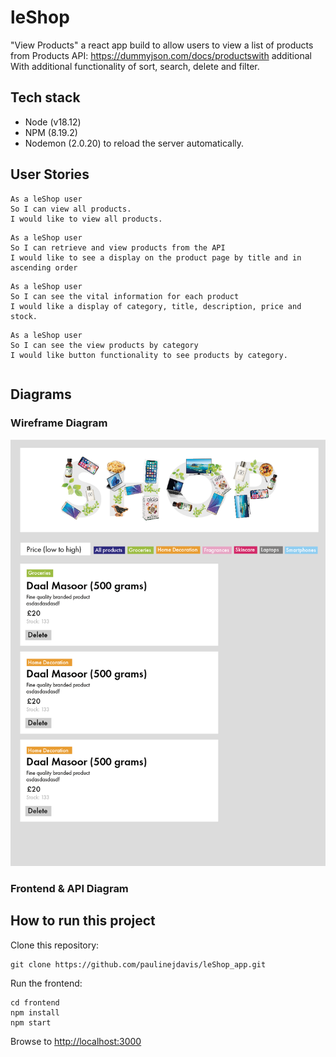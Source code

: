 # leShop

"View Products" a react app build to allow users to view a list of products
 from Products API: https://dummyjson.com/docs/productswith additional With additional functionality of sort, search, delete and filter. 
 
## Tech stack

* Node (v18.12)
* NPM (8.19.2)
* Nodemon (2.0.20) to reload the server automatically.


## User Stories
```
As a leShop user
So I can view all products.
I would like to view all products.
```

```
As a leShop user
So I can retrieve and view products from the API
I would like to see a display on the product page by title and in ascending order
```

```
As a leShop user
So I can see the vital information for each product
I would like a display of category, title, description, price and stock.
```

```
As a leShop user
So I can see the view products by category
I would like button functionality to see products by category.
```

```
```

## Diagrams

### Wireframe Diagram
 <img src='frontend/src/images/wireframe.png'/> 

### Frontend & API Diagram
<!-- <img src='frontend/src/images/diagram.png'/> -->

## How to run this project

Clone this repository:

```
git clone https://github.com/paulinejdavis/leShop_app.git

```

Run the frontend:

```
cd frontend
npm install
npm start
```

 Browse to [http://localhost:3000](http://localhost:3000)
